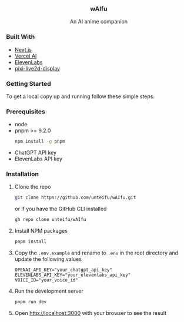 <div align="center">
  <h3 align="center">wAIfu</h3>
  <p align="center">An AI anime companion</p>
</div>

### Built With
* [Next.js](https://nextjs.org/)
* [Vercel AI](https://vercel.com/ai)
* [ElevenLabs](https://eleven-labs.com/)
* [pixi-live2d-display](https://github.com/guansss/pixi-live2d-display/)

### Getting Started
To get a local copy up and running follow these simple steps.

### Prerequisites
* node
* pnpm >= 9.2.0
  ```sh
  npm install -g pnpm
  ```
* ChatGPT API key
* ElevenLabs API key

### Installation
1. Clone the repo
   ```sh
   git clone https://github.com/unteifu/wAIfu.git
    ```
    or if you have the GitHub CLI installed

    ```sh
   gh repo clone unteifu/wAIfu
    ```
2. Install NPM packages
    ```sh
    pnpm install
    ```
3. Copy the `.env.example` and rename to `.env` in the root directory and update the following values
    ```env
    OPENAI_API_KEY="your_chatgpt_api_key"
    ELEVENLABS_API_KEY="your_elevenlabs_api_key"
    VOICE_ID="your_voice_id"
    ```
4. Run the development server
    ```sh
    pnpm run dev
    ```
5. Open [http://localhost:3000](http://localhost:3000) with your browser to see the result